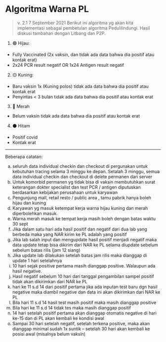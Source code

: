 # Algoritma Warna PL
> v. 2.1
> 7 September 2021
Berikut ini algoritma yg akan kita implementasi sebagai pembetulan algoritma Pedulilindungi. Hasil diskusi tambahan dengan Litbang dan P2P.


1. 🟢 Hijau: 
- Fully Vaccinated (2x vaksin, dan tidak ada data bahwa dia positif atau kontak erat) 
- 2x24 PCR result negatif OR 1x24 Antigen result negatif
2. 🟡 Kuning:
- Baru vaksin 1x (Kuning polos) tidak ada data bahwa dia positif atau kontak erat
- Penyintas < 3 bulan tidak ada data bahwa dia positif atau kontak erat
3. 🔴 Merah
- Belum vaksin tidak ada data bahwa dia positif atau kontak erat
4. ⚫️ Hitam
- Positif covid 
- Kontak erat

---

Beberapa catatan:
<ol type="a">
<li>seluruh data individual checkin dan checkout di pergunakan untuk kebutuhan tracing selama 3 minggu ke depan. Setalah 3 minggu, semua data individual checkin dan checkout di delete permanen dari server</li>
<li>Untuk komorbid permanen yg tidak bisa di vaksin membutuhkan surat keterangan dokter specialist dan test PCR / antigen diputuskan berdasarkan kebijakan perusahaan untuk karyawan</li>
<li>Pengunjung mall, retail resto / public area , tamu pabrik hanya boleh hijau dan kuning</li>
<li>Karyawan yg masuk ketempat kerja warna hijau kuning dan merah diperbolehkan masuk. </li>
<li>Warna merah masuk ke tempat kerja masih boleh dengan batas waktu 30 sept</li>
<li>Jika dalam satu hari ada hasil positif dan negatif dari dua lab yang berbeda maka yang NAR kirim ke PL adalah yang positif</li>
<li>Jika lab salah input dan mengupdate hasil positif menjadi negatif maka data update tetap bisa dikirim dari NAR ke PL selama diupdate sebelum sebelum batas rilis (jam 12 siang)</li>
<li>Jika update lab dilakukan setelah batas jam rilis maka dianggap di update 1 hari setelahnya </li>
<li>10 hari sejak positive pertama masih dianggap positive. Walaupun ada hasil negative.</li>
<li>Hasil negatif sebelum 10 hari dari tanggal pengambilan sampel positif tidak akan dikirimkan dari NAR ke PL</li>
<li>hari ke 11 s.d 14 dari positif pertama jika ada inputan test baru dgn hasil negative maka diambil negative dan data ini akan dikirimkan dari NAR ke PL</li>
<li>Bila hari 11 s.d 14 hasil test masih positif maka masih dianggap positive</li>
<li>Bila hari ke 11 s.d 14 tidak tes maka masih dianggap positif</li>
<li>14 hari setelah positif pertama akan dianggap otomatis negative di hari ke-15 dan di PL akan kembali ke kondisi awal</li>
<li>Sampai 30 hari setelah negatif, setelah terkena positive, maka akan dianggap minimal sudah 1x suntik – setelah 30 hari akan kembali ke posisi awal (misalnya belum vaksin)</li>
</ol>
